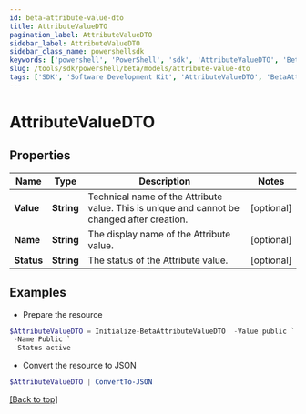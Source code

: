```yaml
---
id: beta-attribute-value-dto
title: AttributeValueDTO
pagination_label: AttributeValueDTO
sidebar_label: AttributeValueDTO
sidebar_class_name: powershellsdk
keywords: ['powershell', 'PowerShell', 'sdk', 'AttributeValueDTO', 'BetaAttributeValueDTO'] 
slug: /tools/sdk/powershell/beta/models/attribute-value-dto
tags: ['SDK', 'Software Development Kit', 'AttributeValueDTO', 'BetaAttributeValueDTO']
---
```



# AttributeValueDTO

## Properties

Name | Type | Description | Notes
------------ | ------------- | ------------- | -------------
**Value** | **String** | Technical name of the Attribute value. This is unique and cannot be changed after creation. | [optional] 
**Name** | **String** | The display name of the Attribute value. | [optional] 
**Status** | **String** | The status of the Attribute value. | [optional] 

## Examples

- Prepare the resource
```powershell
$AttributeValueDTO = Initialize-BetaAttributeValueDTO  -Value public `
 -Name Public `
 -Status active
```

- Convert the resource to JSON
```powershell
$AttributeValueDTO | ConvertTo-JSON
```


[[Back to top]](#) 

